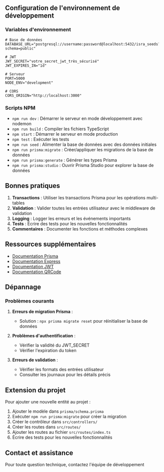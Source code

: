 ## Configuration de l'environnement de développement

### Variables d'environnement

```
# Base de données
DATABASE_URL="postgresql://username:password@localhost:5432/isra_seeds?schema=public"

# JWT
JWT_SECRET="votre_secret_jwt_très_sécurisé"
JWT_EXPIRES_IN="1d"

# Serveur
PORT=5000
NODE_ENV="development"

# CORS
CORS_ORIGIN="http://localhost:3000"
```

### Scripts NPM

- `npm run dev` : Démarrer le serveur en mode développement avec nodemon
- `npm run build` : Compiler les fichiers TypeScript
- `npm start` : Démarrer le serveur en mode production
- `npm test` : Exécuter les tests
- `npm run seed` : Alimenter la base de données avec des données initiales
- `npm run prisma:migrate` : Créer/appliquer les migrations de la base de données
- `npm run prisma:generate` : Générer les types Prisma
- `npm run prisma:studio` : Ouvrir Prisma Studio pour explorer la base de données

## Bonnes pratiques

1. **Transactions** : Utiliser les transactions Prisma pour les opérations multi-tables
2. **Validation** : Valider toutes les entrées utilisateur avec le middleware de validation
3. **Logging** : Logger les erreurs et les événements importants
4. **Tests** : Écrire des tests pour les nouvelles fonctionnalités
5. **Commentaires** : Documenter les fonctions et méthodes complexes

## Ressources supplémentaires

- [Documentation Prisma](https://www.prisma.io/docs/)
- [Documentation Express](https://expressjs.com/fr/api.html)
- [Documentation JWT](https://github.com/auth0/node-jsonwebtoken#readme)
- [Documentation QRCode](https://github.com/soldair/node-qrcode#readme)

## Dépannage

### Problèmes courants

1. **Erreurs de migration Prisma** :

   - Solution : `npx prisma migrate reset` pour réinitialiser la base de données

2. **Problèmes d'authentification** :

   - Vérifier la validité du JWT_SECRET
   - Vérifier l'expiration du token

3. **Erreurs de validation** :
   - Vérifier les formats des entrées utilisateur
   - Consulter les journaux pour les détails précis

## Extension du projet

Pour ajouter une nouvelle entité au projet :

1. Ajouter le modèle dans `prisma/schema.prisma`
2. Exécuter `npm run prisma:migrate` pour créer la migration
3. Créer le contrôleur dans `src/controllers/`
4. Créer les routes dans `src/routes/`
5. Ajouter les routes au fichier `src/routes/index.ts`
6. Écrire des tests pour les nouvelles fonctionnalités

## Contact et assistance

Pour toute question technique, contactez l'équipe de développement
